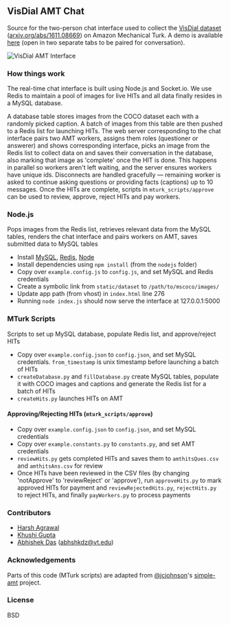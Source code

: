 ## VisDial AMT Chat

Source for the two-person chat interface used to collect the [VisDial dataset][10] ([arxiv.org/abs/1611.08669][1]) on Amazon Mechanical Turk.
A demo is available [here][12] (open in two separate tabs to be paired for conversation).

![VisDial AMT Interface][11]

### How things work

The real-time chat interface is built using Node.js and Socket.io. We use Redis to maintain a pool of images for live HITs and all data finally resides in a MySQL database.

A database table stores images from the COCO dataset each with a randomly picked caption. A batch of images from this table are then pushed to a Redis list for launching HITs. The web server corresponding to the chat interface pairs two AMT workers, assigns them roles (questioner or answerer) and shows corresponding interface, picks an image from the Redis list to collect data on and saves their conversation in the database, also marking that image as 'complete' once the HIT is done. This happens in parallel so workers aren't left waiting, and the server ensures workers have unique ids. Disconnects are handled gracefully — remaining worker is asked to continue asking questions or providing facts (captions) up to 10 messages. Once the HITs are complete, scripts in `mturk_scripts/approve` can be used to review, approve, reject HITs and pay workers.

### Node.js

Pops images from the Redis list, retrieves relevant data from the MySQL tables, renders the chat interface and pairs workers on AMT, saves submitted data to MySQL tables

* Install [MySQL][9], [Redis][8], [Node][7]
* Install dependencies using `npm install` (from the `nodejs` folder)
* Copy over `example.config.js` to `config.js`, and set MySQL and Redis credentials
* Create a symbolic link from `static/dataset` to `/path/to/mscoco/images/`
* Update app path (from vhost) in `index.html` line 276
* Running `node index.js` should now serve the interface at 127.0.0.1:5000

### MTurk Scripts

Scripts to set up MySQL database, populate Redis list, and approve/reject HITs

* Copy over `example.config.json` to `config.json`, and set MySQL credentials. `from_timestamp` is unix timestamp before launching a batch of HITs
* `createDatabase.py` and `fillDatabase.py` create MySQL tables, populate it with COCO images and captions and generate the Redis list for a batch of HITs
* `createHits.py` launches HITs on AMT

#### Approving/Rejecting HITs (`mturk_scripts/approve`)

* Copy over `example.config.json` to `config.json`, and set MySQL credentials
* Copy over `example.constants.py` to `constants.py`, and set AMT credentials
* `reviewHits.py` gets completed HITs and saves them to `amthitsQues.csv` and `amthitsAns.csv` for review
* Once HITs have been reviewed in the CSV files (by changing 'notApprove' to 'reviewReject' or 'approve'), run `approveHits.py` to mark approved HITs for payment and `reviewRejectedHits.py`, `rejectHits.py` to reject HITs, and finally `payWorkers.py` to process payments

### Contributors

* [Harsh Agrawal][2]
* [Khushi Gupta][3]
* [Abhishek Das][4] (abhshkdz@vt.edu)

### Acknowledgements

Parts of this code (MTurk scripts) are adapted from [@jcjohnson][5]'s [simple-amt][6] project.

### License

BSD

[1]: https://arxiv.org/abs/1611.08669
[2]: https://github.com/dexter1691
[3]: http://www.ri.cmu.edu/person.html?person_id=4483
[4]: https://github.com/abhshkdz
[5]: https://github.com/jcjohnson
[6]: https://github.com/jcjohnson/simple-amt
[7]: https://nodejs.org/en/download/
[8]: https://redis.io/
[9]: https://www.digitalocean.com/community/tutorials/how-to-install-mysql-on-ubuntu-14-04
[10]: http://visualdialog.org/
[11]: http://i.imgur.com/1bv7yxv.png
[12]: https://godel.ece.vt.edu/visdial_chat/
